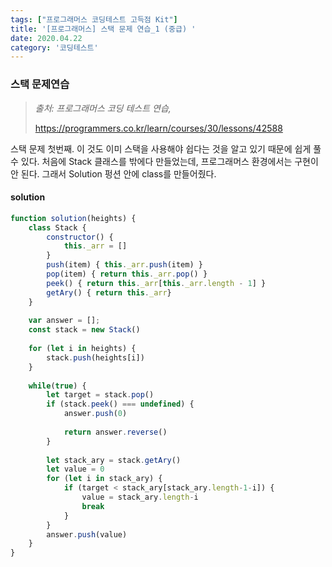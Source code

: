 ```yaml
---
tags: ["프로그래머스 코딩테스트 고득점 Kit"]
title: '[프로그래머스] 스택 문제 연습_1 (중급) '
date: 2020.04.22
category: '코딩테스트'
---
```




### 스택 문제연습



> *출처: 프로그래머스 코딩 테스트 연습,*
>
> https://programmers.co.kr/learn/courses/30/lessons/42588



스택 문제 첫번째. 이 것도 이미 스택을 사용해야 쉽다는 것을 알고 있기 때문에 쉽게 풀 수 있다.  처음에 Stack 클래스를 밖에다 만들었는데, 프로그래머스 환경에서는 구현이 안 된다. 그래서 Solution 펑션 안에 class를 만들어줬다.



#### solution

```javascript
function solution(heights) {
    class Stack {
        constructor() {
            this._arr = []
        }
        push(item) { this._arr.push(item) }
        pop(item) { return this._arr.pop() }
        peek() { return this._arr[this._arr.length - 1] }
        getAry() { return this._arr}
    }
    
    var answer = [];
    const stack = new Stack()
    
    for (let i in heights) {
        stack.push(heights[i])
    }
    
    while(true) {
        let target = stack.pop()
        if (stack.peek() === undefined) {
            answer.push(0)
            
            return answer.reverse()
        }
        
        let stack_ary = stack.getAry()
        let value = 0
        for (let i in stack_ary) {
            if (target < stack_ary[stack_ary.length-1-i]) {
                value = stack_ary.length-i
                break
            }
        }
        answer.push(value)
    }
}
```
